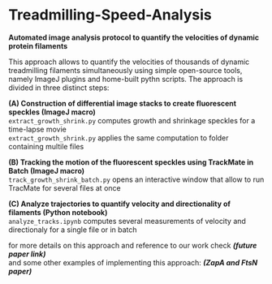 # Treadmilling-Speed-Analysis
**Automated image analysis protocol to quantify the velocities of dynamic protein filaments**

This approach allows to quantify the velocities of thousands of dynamic treadmilling filaments simultaneously using simple open-source tools, namely ImageJ plugins and home-built pythn scripts. The approach is divided in three distinct steps:

**(A) Construction of differential image stacks to create fluorescent speckles (ImageJ macro)** <br>
`extract_growth_shrink.py` computes growth and shrinkage speckles for a time-lapse movie <br>
`extract_growth_shrink.py` applies the same computation to folder containing multile files <br>

**(B) Tracking the motion of the fluorescent speckles using TrackMate in Batch (ImageJ macro)** <br>
`track_growth_shrink_batch.py` opens an interactive window that allow to run TracMate for several files at once <br>
 
**(C) Analyze trajectories to quantify velocity and directionality of filaments (Python notebook)** <br>
`analyze_tracks.ipynb` computes several measurements of velocity and directionaly for a single file or in batch <br>

for more details on this approach and reference to our work check ***(future paper link)*** <br>
and some other examples of implementing this approach: ***(ZapA and FtsN paper)***
